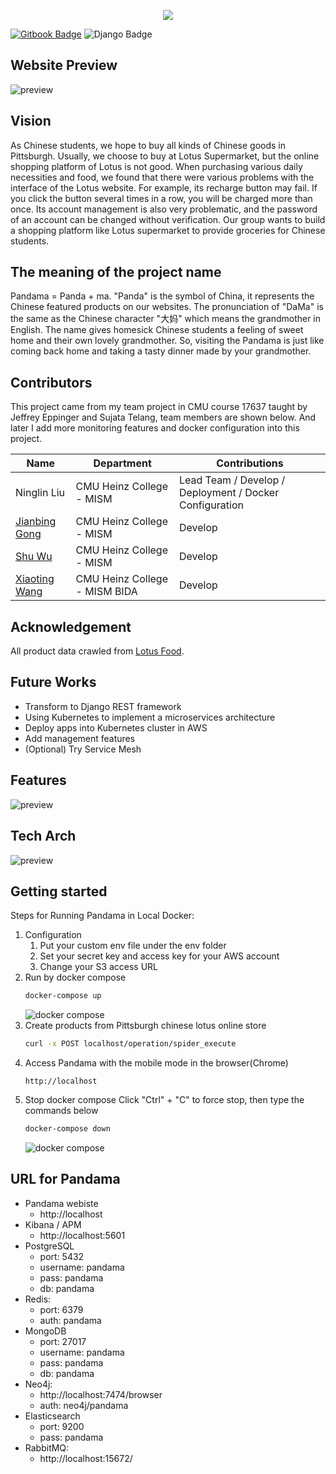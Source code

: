 
<p align="center">
  <img src="./docs/assets/logo.png">
</p>

[![Gitbook Badge](https://img.shields.io/badge/Gitbook-Pandama-yellow)](https://ninglin-liu.gitbook.io/pandama)<space><space>
![Django Badge](https://img.shields.io/badge/Django-3.2-green)<space><space>

## Website Preview

![preview](./docs/assets/preview-small.gif)

## Vision

As Chinese students, we hope to buy all kinds of Chinese goods in Pittsburgh. Usually, we choose to buy at Lotus Supermarket, but the online shopping platform of Lotus is not good. When purchasing various daily necessities and food, we found that there were various problems with the interface of the Lotus website. For example, its recharge button may fail. If you click the button several times in a row, you will be charged more than once. Its account management is also very problematic, and the password of an account can be changed without verification. Our group wants to build a shopping platform like Lotus supermarket to provide groceries for Chinese students.

## The meaning of the project name

Pandama = Panda + ma. "Panda" is the symbol of China, it represents the Chinese featured products on our websites. The pronunciation of "DaMa" is the same as the Chinese character "大妈" which means the grandmother in English. The name gives homesick Chinese students a feeling of sweet home and their own lovely grandmother. So, visiting the Pandama is just like coming back home and taking a tasty dinner made by your grandmother.

## Contributors

This project came from my team project in CMU course 17637 taught by Jeffrey Eppinger and Sujata Telang, team members are shown below. And later I add more monitoring features and docker configuration into this project.

| Name          | Department                    | Contributions                                  |
| ------------- | ----------------------------- | ------------------------------------------ |
| Ninglin Liu   | CMU Heinz College - MISM      | Lead Team / Develop / Deployment / Docker Configuration |
| [Jianbing Gong](https://github.com/JianbinGong) | CMU Heinz College - MISM      | Develop |
| [Shu Wu](https://github.com/Sukeastree)        | CMU Heinz College - MISM      | Develop      |
| [Xiaoting Wang](https://github.com/makethedayunique) | CMU Heinz College - MISM BIDA | Develop |

## Acknowledgement

All product data crawled from [Lotus Food](https://www.lotusfoodonline.com/#/home).

## Future Works

- Transform to Django REST framework
- Using Kubernetes to implement a microservices architecture
- Deploy apps into Kubernetes cluster in AWS
- Add management features
- (Optional) Try Service Mesh

## Features

![preview](./docs/assets/features.png)

## Tech Arch

![preview](./docs/assets/tech_arch.png)

## Getting started

Steps for Running Pandama in Local Docker:
1. Configuration
   1. Put your custom env file under the env folder
   2. Set your secret key and access key for your AWS account
   3. Change your S3 access URL
2. Run by docker compose
   ```bash
   docker-compose up
   ```
   ![docker compose](./docs/assets/docker-compose-up.gif)
3. Create products from Pittsburgh chinese lotus online store
   ```bash
   curl -x POST localhost/operation/spider_execute
   ```
4. Access Pandama with the mobile mode in the browser(Chrome)
   ```
   http://localhost
   ```
5. Stop docker compose
    Click "Ctrl" + "C" to force stop, then type the commands below
    ```bash
    docker-compose down
    ```
    ![docker compose](./docs/assets/docker-compose-down.gif)

## URL for Pandama

- Pandama webiste
  - http://localhost
- Kibana / APM
  - http://localhost:5601
- PostgreSQL
  - port: 5432
  - username: pandama
  - pass: pandama
  - db: pandama
- Redis: 
  - port: 6379
  - auth: pandama
- MongoDB
  - port: 27017
  - username: pandama
  - pass: pandama
  - db: pandama
- Neo4j: 
  - http://localhost:7474/browser
  - auth: neo4j/pandama
- Elasticsearch
  - port: 9200
  - pass: pandama
- RabbitMQ: 
  - http://localhost:15672/